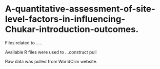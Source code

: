 # A-quantitative-assessment-of-site-level-factors-in-influencing-Chukar-introduction-outcomes.

Files related to .....

Available R files were used to ...construct pull

Raw data was pulled from WorldClim website.  



